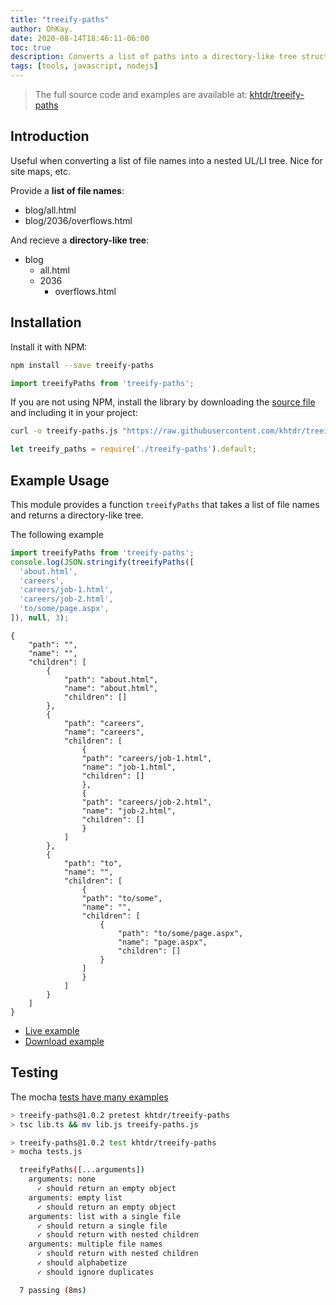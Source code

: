 ```yaml
---
title: "treeify-paths"
author: OhKay.
date: 2020-08-14T18:46:11-06:00
toc: true
description: Converts a list of paths into a directory-like tree structure
tags: [tools, javascript, nodejs]
---
```


> The full source code and examples are available at: [khtdr/treeify-paths](https://github.com/khtdr/treeify-paths)

## Introduction
Useful when converting a list of file names into a nested UL/LI tree. Nice for site maps, etc.

Provide a __list of file names__:
  - blog/all.html
  - blog/2036/overflows.html
  
And recieve a __directory-like tree__:
  - blog
      - all.html
      - 2036
          - overflows.html

## Installation


Install it with NPM:
```bash
npm install --save treeify-paths
```

```javascript
import treeifyPaths from 'treeify-paths';
```

If you are not using NPM, install the library by downloading the [source file](https://raw.githubusercontent.com/khtdr/treeify-paths/master/treeify-paths.js) and including it in your project:
```bash
curl -o treeify-paths.js "https://raw.githubusercontent.com/khtdr/treeify-paths/master/treeify-paths.js"
```
```javascript
let treeify_paths = require('./treeify-paths').default;
```

## Example Usage

This module provides a function `treeifyPaths` that takes a list of file names and returns a directory-like tree.

The following example

```javascript
import treeifyPaths from 'treeify-paths';
console.log(JSON.stringify(treeifyPaths([
  'about.html',
  'careers',
  'careers/job-1.html',
  'careers/job-2.html',
  'to/some/page.aspx',
]), null, 3);
```

    {
        "path": "",
        "name": "",
        "children": [
            {
                "path": "about.html",
                "name": "about.html",
                "children": []
            },
            {
                "path": "careers",
                "name": "careers",
                "children": [
                    {
                    "path": "careers/job-1.html",
                    "name": "job-1.html",
                    "children": []
                    },
                    {
                    "path": "careers/job-2.html",
                    "name": "job-2.html",
                    "children": []
                    }
                ]
            },
            {
                "path": "to",
                "name": "",
                "children": [
                    {
                    "path": "to/some",
                    "name": "",
                    "children": [
                        {
                            "path": "to/some/page.aspx",
                            "name": "page.aspx",
                            "children": []
                        }
                    ]
                    }
                ]
            }
        ]
    }


  - [Live example](https://runkit.com/khtdr/treeify-paths)
  - [Download example](https://runkit.com/downloads/khtdr/treeify-paths/1.0.0.zip)


## Testing

The mocha [tests have many examples](./tests.js)

```bash
> treeify-paths@1.0.2 pretest khtdr/treeify-paths
> tsc lib.ts && mv lib.js treeify-paths.js

> treeify-paths@1.0.2 test khtdr/treeify-paths
> mocha tests.js

  treeifyPaths([...arguments])
    arguments: none
      ✓ should return an empty object
    arguments: empty list
      ✓ should return an empty object
    arguments: list with a single file
      ✓ should return a single file
      ✓ should return with nested children
    arguments: multiple file names
      ✓ should return with nested children
      ✓ should alphabetize
      ✓ should ignore duplicates

  7 passing (8ms)
```
